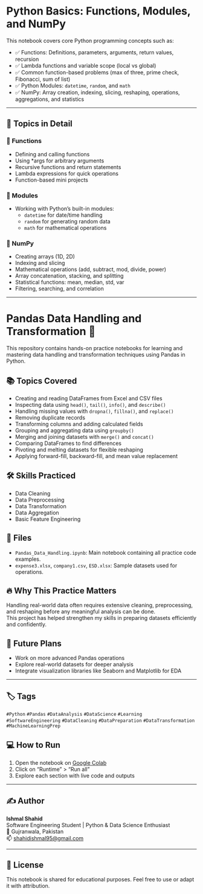 # Python Basics: Functions, Modules, and NumPy

This notebook covers core Python programming concepts such as:

- ✅ Functions: Definitions, parameters, arguments, return values, recursion
- ✅ Lambda functions and variable scope (local vs global)
- ✅ Common function-based problems (max of three, prime check, Fibonacci, sum of list)
- ✅ Python Modules: `datetime`, `random`, and `math`
- ✅ NumPy: Array creation, indexing, slicing, reshaping, operations, aggregations, and statistics


---

## 🔧 Topics in Detail

### 📌 Functions
- Defining and calling functions
- Using *args for arbitrary arguments
- Recursive functions and return statements
- Lambda expressions for quick operations
- Function-based mini projects

### 📌 Modules
- Working with Python’s built-in modules:
  - `datetime` for date/time handling
  - `random` for generating random data
  - `math` for mathematical operations

### 📌 NumPy
- Creating arrays (1D, 2D)
- Indexing and slicing
- Mathematical operations (add, subtract, mod, divide, power)
- Array concatenation, stacking, and splitting
- Statistical functions: mean, median, std, var
- Filtering, searching, and correlation

---
# Pandas Data Handling and Transformation 🚀

This repository contains hands-on practice notebooks for learning and mastering data handling and transformation techniques using Pandas in Python.

## 📚 Topics Covered

- Creating and reading DataFrames from Excel and CSV files
- Inspecting data using `head()`, `tail()`, `info()`, and `describe()`
- Handling missing values with `dropna()`, `fillna()`, and `replace()`
- Removing duplicate records
- Transforming columns and adding calculated fields
- Grouping and aggregating data using `groupby()`
- Merging and joining datasets with `merge()` and `concat()`
- Comparing DataFrames to find differences
- Pivoting and melting datasets for flexible reshaping
- Applying forward-fill, backward-fill, and mean value replacement

## 🛠 Skills Practiced

- Data Cleaning
- Data Preprocessing
- Data Transformation
- Data Aggregation
- Basic Feature Engineering

## 📂 Files

- `Pandas_Data_Handling.ipynb`: Main notebook containing all practice code examples.
- `expense3.xlsx`, `company1.csv`, `ESD.xlsx`: Sample datasets used for operations.

## 🔥 Why This Practice Matters

Handling real-world data often requires extensive cleaning, preprocessing, and reshaping before any meaningful analysis can be done.  
This project has helped strengthen my skills in preparing datasets efficiently and confidently.

## 🌟 Future Plans

- Work on more advanced Pandas operations
- Explore real-world datasets for deeper analysis
- Integrate visualization libraries like Seaborn and Matplotlib for EDA

---


## 🏷️ Tags
`#Python` `#Pandas` `#DataAnalysis` `#DataScience` `#Learning` `#SoftwareEngineering` `#DataCleaning` `#DataPreparation` `#DataTransformation` `#MachineLearningPrep`


## 💻 How to Run

1. Open the notebook on [Google Colab](https://colab.research.google.com/)
2. Click on “Runtime” > “Run all”
3. Explore each section with live code and outputs

---

## ✍️ Author

**Ishmal Shahid**  
Software Engineering Student | Python & Data Science Enthusiast  
📍 Gujranwala, Pakistan  
📫 [shahidishmal95@gmail.com](mailto:shahidishmal95@gmail.com)

---

## 📌 License

This notebook is shared for educational purposes. Feel free to use or adapt it with attribution.

